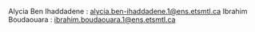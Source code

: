 Alycia Ben Ihaddadene : alycia.ben-ihaddadene.1@ens.etsmtl.ca
Ibrahim Boudaouara : ibrahim.boudaouara.1@ens.etsmtl.ca
